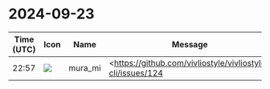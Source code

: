 # 2024-09-23

|Time (UTC)|Icon|Name|Message|
|---|---|---|---|
|22:57|![](https://secure.gravatar.com/avatar/a951d6c14b585791bf573afbee1e9be5.jpg?s=72&d=https%3A%2F%2Fa.slack-edge.com%2Fdf10d%2Fimg%2Favatars%2Fava_0025-72.png)|mura_mi|<https://github.com/vivliostyle/vivliostyle-cli/issues/124|https://github.com/vivliostyle/vivliostyle-cli/issues/124><br>このissueって近々対応される予定ありますか？<br>markdownからhtmlの変換で、replaceでは対応できない内容のVFMの動きのカスタマイズをしたく(コードハイライトの仕組みを替えたり)<br>VFMもunifiedのプロセッサーなので、デフォルトを現状のVFMにしつつ、vivliostyle.config.jsにて別のプロセッサーインスタンスを挿せるようにできると嬉しいなと思い。<br>もしよければコントリビュートしたいです…!!<br><blockquote>*About*<br><br>Unfortunately, the current VFM is not a feature-rich Markdown processor like Pandoc. Until VFM matures, I'd like to provide the ability for users to choose any Markdown processor.</blockquote>|
